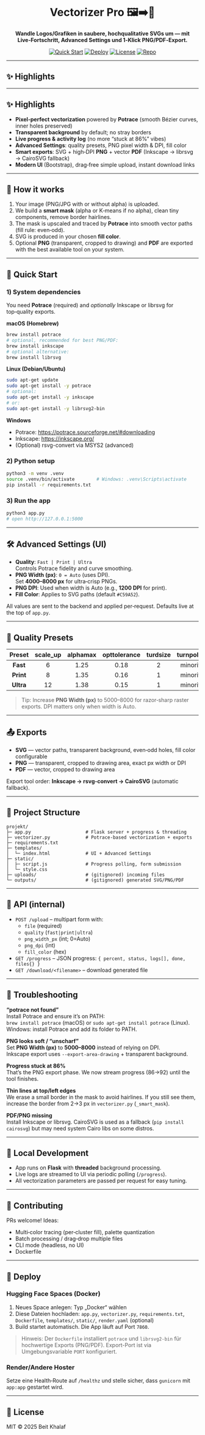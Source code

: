
<div align="center">

<h1>Vectorizer Pro 🖼️➡️🧩</h1>

<p><b>Wandle Logos/Grafiken in saubere, hochqualitative SVGs um — mit Live‑Fortschritt, Advanced Settings und 1‑Klick PNG/PDF‑Export.</b></p>

<p>
  <a href="#-quick-start"><img alt="Quick Start" src="https://img.shields.io/badge/Quick%20Start-1%20Minute-brightgreen?style=for-the-badge"/></a>
  <a href="#-deploy"><img alt="Deploy" src="https://img.shields.io/badge/Deploy-Hugging%20Face%20Spaces-blue?style=for-the-badge&logo=huggingface"/></a>
  <a href="#-license"><img alt="License" src="https://img.shields.io/badge/License-MIT-black?style=for-the-badge"/></a>
  <a href="https://github.com/Bandrik0/Vectorizer"><img alt="Repo" src="https://img.shields.io/badge/GitHub-Vectorizer-black?style=for-the-badge&logo=github"/></a>
 </p>

</div>

---

## ✨ Highlights

---

## ✨ Highlights
- **Pixel‑perfect vectorization** powered by **Potrace** (smooth Bézier curves, inner holes preserved)
- **Transparent background** by default; no stray borders
- **Live progress & activity log** (no more “stuck at 86%” vibes)
- **Advanced Settings**: quality presets, PNG pixel width & DPI, fill color
- **Smart exports**: SVG + high‑DPI **PNG** + vector **PDF** (Inkscape → librsvg → CairoSVG fallback)
- **Modern UI** (Bootstrap), drag‑free simple upload, instant download links

---

## 🧠 How it works
1. Your image (PNG/JPG with or without alpha) is uploaded.  
2. We build a **smart mask** (alpha or K‑means if no alpha), clean tiny components, remove border hairlines.  
3. The mask is upscaled and traced by **Potrace** into smooth vector paths (fill rule: even‑odd).  
4. SVG is produced in your chosen **fill color**.  
5. Optional **PNG** (transparent, cropped to drawing) and **PDF** are exported with the best available tool on your system.

---

## 🚀 Quick Start

### 1) System dependencies
You need **Potrace** (required) and *optionally* Inkscape or librsvg for top‑quality exports.

**macOS (Homebrew)**
```bash
brew install potrace
# optional, recommended for best PNG/PDF:
brew install inkscape
# optional alternative:
brew install librsvg
```

**Linux (Debian/Ubuntu)**
```bash
sudo apt-get update
sudo apt-get install -y potrace
# optional:
sudo apt-get install -y inkscape
# or:
sudo apt-get install -y librsvg2-bin
```

**Windows**
- Potrace: https://potrace.sourceforge.net/#downloading  
- Inkscape: https://inkscape.org/  
- (Optional) rsvg-convert via MSYS2 (advanced)

### 2) Python setup
```bash
python3 -m venv .venv
source .venv/bin/activate        # Windows: .venv\Scripts\activate
pip install -r requirements.txt
```

### 3) Run the app
```bash
python3 app.py
# open http://127.0.0.1:5000
```

---

## 🛠️ Advanced Settings (UI)
- **Quality**: `Fast | Print | Ultra`  
  Controls Potrace fidelity and curve smoothing.
- **PNG Width (px)**: `0 = Auto` (uses DPI).  
  Set **4000–8000 px** for ultra‑crisp PNGs.
- **PNG DPI**: Used when width is Auto (e.g., **1200 DPI** for print).
- **Fill Color**: Applies to SVG paths (default `#C59A52`).

All values are sent to the backend and applied per‑request. Defaults live at the top of `app.py`.

---

## 🧪 Quality Presets

| Preset | scale_up | alphamax | opttolerance | turdsize | turnpolicy |
|:------:|:--------:|:--------:|:------------:|:--------:|:----------:|
| **Fast**  | 6  | 1.25 | 0.18 | 2 | minority |
| **Print** | 8  | 1.35 | 0.16 | 1 | minority |
| **Ultra** | 12 | 1.38 | 0.15 | 1 | minority |

> Tip: Increase **PNG Width (px)** to 5000–8000 for razor‑sharp raster exports. DPI matters only when width is Auto.

---

## 📤 Exports
- **SVG** — vector paths, transparent background, even‑odd holes, fill color configurable  
- **PNG** — transparent, cropped to drawing area, exact px width or DPI  
- **PDF** — vector, cropped to drawing area

Export tool order: **Inkscape → rsvg‑convert → CairoSVG** (automatic fallback).

---

## 📁 Project Structure
```
projekt/
├─ app.py                    # Flask server + progress & threading
├─ vectorizer.py             # Potrace-based vectorization + exports
├─ requirements.txt
├─ templates/
│  └─ index.html             # UI + Advanced Settings
├─ static/
│  ├─ script.js              # Progress polling, form submission
│  └─ style.css
├─ uploads/                  # (gitignored) incoming files
└─ outputs/                  # (gitignored) generated SVG/PNG/PDF
```

---

## 🔌 API (internal)
- `POST /upload` – multipart form with:
  - `file` (required)
  - `quality` (`fast|print|ultra`)
  - `png_width_px` (int; 0=Auto)
  - `png_dpi` (int)
  - `fill_color` (hex)
- `GET /progress` – JSON progress: `{ percent, status, logs[], done, files{} }`
- `GET /download/<filename>` – download generated file

---

## 🧰 Troubleshooting

**“potrace not found”**  
Install Potrace and ensure it’s on PATH:  
`brew install potrace` (macOS) or `sudo apt-get install potrace` (Linux).  
Windows: install Potrace and add its folder to PATH.

**PNG looks soft / “unscharf”**  
Set **PNG Width (px)** to **5000–8000** instead of relying on DPI.  
Inkscape export uses `--export-area-drawing` + transparent background.

**Progress stuck at 86%**  
That’s the PNG export phase. We now stream progress (86→92) until the tool finishes.

**Thin lines at top/left edges**  
We erase a small border in the mask to avoid hairlines. If you still see them, increase the border from 2→3 px in `vectorizer.py` (`_smart_mask`).

**PDF/PNG missing**  
Install Inkscape or librsvg. CairoSVG is used as a fallback (`pip install cairosvg`) but may need system Cairo libs on some distros.

---

## 🧪 Local Development
- App runs on **Flask** with **threaded** background processing.
- Live logs are streamed to UI via periodic polling (`/progress`).
- All vectorization parameters are passed per request for easy tuning.

---

## 🤝 Contributing
PRs welcome! Ideas:
- Multi‑color tracing (per‑cluster fill), palette quantization
- Batch processing / drag‑drop multiple files
- CLI mode (headless, no UI)
- Dockerfile

---

## 🚀 Deploy

### Hugging Face Spaces (Docker)

1. Neues Space anlegen: Typ „Docker“ wählen
2. Diese Dateien hochladen: `app.py`, `vectorizer.py`, `requirements.txt`, `Dockerfile`, `templates/`, `static/`, `render.yaml` (optional)
3. Build startet automatisch. Die App läuft auf Port `7860`.

> Hinweis: Der `Dockerfile` installiert `potrace` und `librsvg2-bin` für hochwertige Exports (PNG/PDF). Export-Port ist via Umgebungsvariable `PORT` konfiguriert.

### Render/Andere Hoster

Setze eine Health‑Route auf `/healthz` und stelle sicher, dass `gunicorn` mit `app:app` gestartet wird.

---

## 📄 License
MIT © 2025 Beit Khalaf

